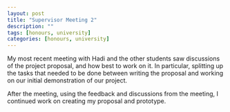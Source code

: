 ```yaml
---
layout: post
title: "Supervisor Meeting 2"
description: ""
tags: [honours, university]
categories: [honours, university]
---
```


My most recent meeting with Hadi and the other students saw discussions of the project proposal, and how best to work on it. In particular, splitting up the tasks that needed to be done between writing the proposal and working on our initial demonstration of our project.

After the meeting, using the feedback and discussions from the meeting, I continued work on creating my proposal and prototype.
